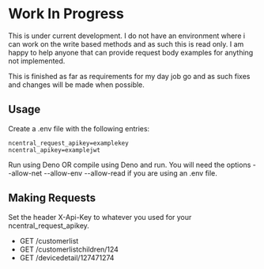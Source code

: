 # Work In Progress
This is under current development. I do not have an environment where i can work on the write based methods and as such this is read only. I am happy to help anyone that can provide request body examples for anything not implemented.

This is finished as far as requirements for my day job go and as such fixes and changes will be made when possible.

## Usage
Create a .env file with the following entries:
```
ncentral_request_apikey=examplekey
ncentral_apikey=examplejwt
```
Run using Deno OR compile using Deno and run. You will need the options --allow-net --allow-env --allow-read if you are using an .env file.

## Making Requests
Set the header X-Api-Key to whatever you used for your ncentral_request_apikey.
- GET /customerlist
- GET /customerlistchildren/124
- GET /devicedetail/127471274

